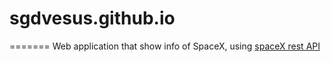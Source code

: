# sgdvesus.github.io
=======
Web application that show info of SpaceX, using [spaceX rest API](https://github.com/r-spacex/SpaceX-API)

